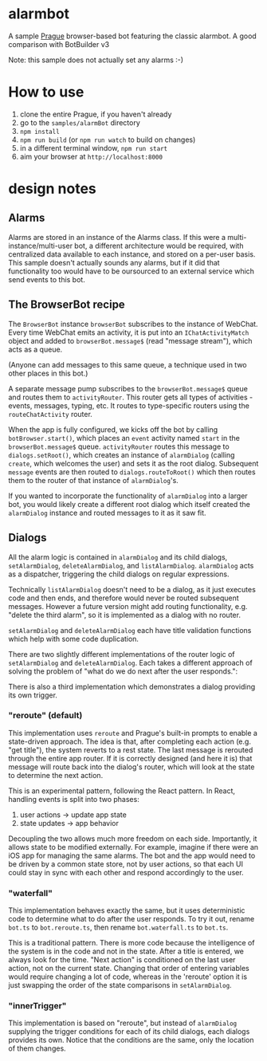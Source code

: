 # alarmbot

A sample [Prague](http://github.com/billba/prague) browser-based bot featuring the classic alarmbot. A good comparison with BotBuilder v3

Note: this sample does not actually set any alarms :-)

# How to use

1. clone the entire Prague, if you haven't already
2. go to the `samples/alarmBot` directory
3. `npm install`
4. `npm run build` (or `npm run watch` to build on changes)
5. in a different terminal window, `npm run start`
6. aim your browser at `http://localhost:8000`

# design notes

## Alarms

Alarms are stored in an instance of the Alarms class. If this were a multi-instance/multi-user bot, a different architecture would be required, with centralized data available to each instance, and stored on a per-user basis. This sample doesn't actually sounds any alarms, but if it did that functionality too would have to be oursourced to an external service which send events to this bot.

## The BrowserBot recipe

The `BrowserBot` instance `browserBot` subscribes to the instance of WebChat. Every time WebChat emits an activity, it is put into an `IChatActivityMatch` object and added to `browserBot.message$` (read "message stream"), which acts as a queue.

(Anyone can add messages to this same queue, a technique used in two other places in this bot.)

A separate message pump subscribes to the `browserBot.message$` queue and routes them to `activityRouter`. This router gets all types of activities - events, messages, typing, etc. It routes to type-specific routers using the `routeChatActivity` router.

When the app is fully configured, we kicks off the bot by calling `botBrowser.start()`, which places an `event` activity named `start` in the `browserBot.message$` queue. `activityRouter` routes this message to `dialogs.setRoot()`, which creates an instance of `alarmDialog` (calling `create`, which welcomes the user) and sets it as the root dialog. Subsequent `message` events are then routed to `dialogs.routeToRoot()` which then routes them to the router of that instance of `alarmDialog`'s.

If you wanted to incorporate the functionality of `alarmDialog` into a larger bot, you would likely create a different root dialog which itself created the `alarmDialog` instance and routed messages to it as it saw fit.

## Dialogs

All the alarm logic is contained in `alarmDialog` and its child dialogs, `setAlarmDialog`, `deleteAlarmDialog`, and `listAlarmDialog`. `alarmDialog` acts as a dispatcher, triggering the child dialogs on regular expressions.

Technically `listAlarmDialog` doesn't need to be a dialog, as it just executes code and then ends, and therefore would never be routed subsequent messages. However a future version might add routing functionality, e.g. "delete the third alarm", so it is implemented as a dialog with no router.

`setAlarmDialog` and `deleteAlarmDialog` each have title validation functions which help with some code duplication.

There are two slightly different implementations of the router logic of `setAlarmDialog` and `deleteAlarmDialog`. Each takes a different approach of solving the problem of "what do we do next after the user responds.":

There is also a third implementation which demonstrates a dialog providing its own trigger.

### "reroute" (default)

This implementation uses `reroute` and Prague's built-in prompts to enable a state-driven approach. The idea is that, after completing each action (e.g. "get title"), the system reverts to a rest state. The last message is rerouted through the entire app router. If it is correctly designed (and here it is) that message will route back into the dialog's router, which will look at the state to determine the next action.

This is an experimental pattern, following the React pattern. In React, handling events is split into two phases:
1. user actions -> update app state
2. state updates -> app behavior

Decoupling the two allows much more freedom on each side. Importantly, it allows state to be modified externally. For example, imagine if there were an iOS app for managing the same alarms. The bot and the app would need to be driven by a common state store, not by user actions, so that each UI could stay in sync with each other and respond accordingly to the user.

### "waterfall"

This implementation behaves exactly the same, but it uses deterministic code to determine what to do after the user responds. To try it out, rename `bot.ts` to `bot.reroute.ts`, then rename `bot.waterfall.ts` to `bot.ts`.

This is a traditional pattern. There is more code because the intelligence of the system is in the code and not in the state. After a title is entered, we always look for the time. "Next action" is conditioned on the last user action, not on the current state. Changing that order of entering variables would require changing a lot of code, whereas in the 'reroute' option it is just swapping the order of the state comparisons in `setAlarmDialog`.

### "innerTrigger"

This implementation is based on "reroute", but instead of `alarmDialog` supplying the trigger conditions for each of its child dialogs, each dialogs provides its own. Notice that the conditions are the same, only the location of them changes.
